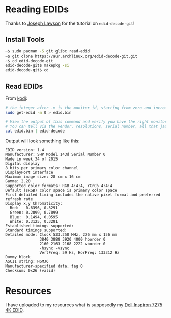 # Reading EDIDs
Thanks to [Joseph Lawson](https://joekiller.com/2019/04/13/edid-reading-on-arch-linux/) for the tutorial on `edid-decode-git`!

## Install Tools
``` bash
~$ sudo pacman -S git glibc read-edid
~$ git clone https://aur.archlinux.org/edid-decode-git.git
~$ cd edid-decode-git
edid-decode-git$ makepkg -si
edid-decode-git$ cd
```

## Read EDIDs
From [kodi](https://kodi.wiki/view/Creating_and_using_edid.bin_via_xorg.conf):
``` bash
# the integer after -m is the monitor id, starting from zero and incrementing by one.
sudo get-edid -m 0 > edid.bin

# View the output of this command and verify you have the right monitor.
# You can tell via the vendor, resolutions, serial number, all that jazz.
cat edid.bin | edid-decode
```

Output will look something like this:
``` none
EDID version: 1.4
Manufacturer: SHP Model 143d Serial Number 0
Made in week 34 of 2015
Digital display
8 bits per primary color channel
DisplayPort interface
Maximum image size: 28 cm x 16 cm
Gamma: 2.20
Supported color formats: RGB 4:4:4, YCrCb 4:4:4
Default (sRGB) color space is primary color space
First detailed timing includes the native pixel format and preferred refresh rate
Display x,y Chromaticity:
  Red:   0.6396, 0.3291
  Green: 0.2099, 0.7099
  Blue:  0.1494, 0.0595
  White: 0.3125, 0.3281
Established timings supported:
Standard timings supported:
Detailed mode: Clock 533.250 MHz, 276 mm x 156 mm
               3840 3888 3920 4000 hborder 0
               2160 2163 2168 2222 vborder 0
               -hsync -vsync
               VertFreq: 59 Hz, HorFreq: 133312 Hz
Dummy block
ASCII string: HGMJ6
Manufacturer-specified data, tag 0
Checksum: 0x26 (valid)
```

# Resources
I have uploaded to my resources what is supposedly my [Dell Inspiron 7275 4K EDID](/resources/Dell_7275_4K_EDID.bin).
